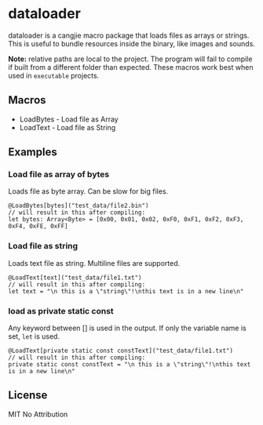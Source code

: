 # dataloader

dataloader is a cangjie macro package that loads files as arrays or strings.
This is useful to bundle resources inside the binary, like images and sounds.  

**Note:** relative paths are local to the project. The program will fail to compile
if built from a different folder than expected. These macros work best when used
in `executable` projects.

## Macros

* LoadBytes - Load file as Array<Byte>
* LoadText - Load file as String

## Examples

### Load file as array of bytes

Loads file as byte array. Can be slow for big files.

```
@LoadBytes[bytes]("test_data/file2.bin")
// will result in this after compiling:
let bytes: Array<Byte> = [0x00, 0x01, 0x02, 0xF0, 0xF1, 0xF2, 0xF3, 0xF4, 0xFE, 0xFF]
```

### Load file as string

Loads text file as string. Multiline files are supported.

```
@LoadText[text]("test_data/file1.txt")
// will result in this after compiling:
let text = "\n this is a \"string\"!\nthis text is in a new line\n"
```

### load as private static const

Any keyword between [] is used in the output. If only the variable name is set, `let` is used.

```
@LoadText[private static const constText]("test_data/file1.txt")
// will result in this after compiling:
private static const constText = "\n this is a \"string\"!\nthis text is in a new line\n"
```

## License

MIT No Attribution
